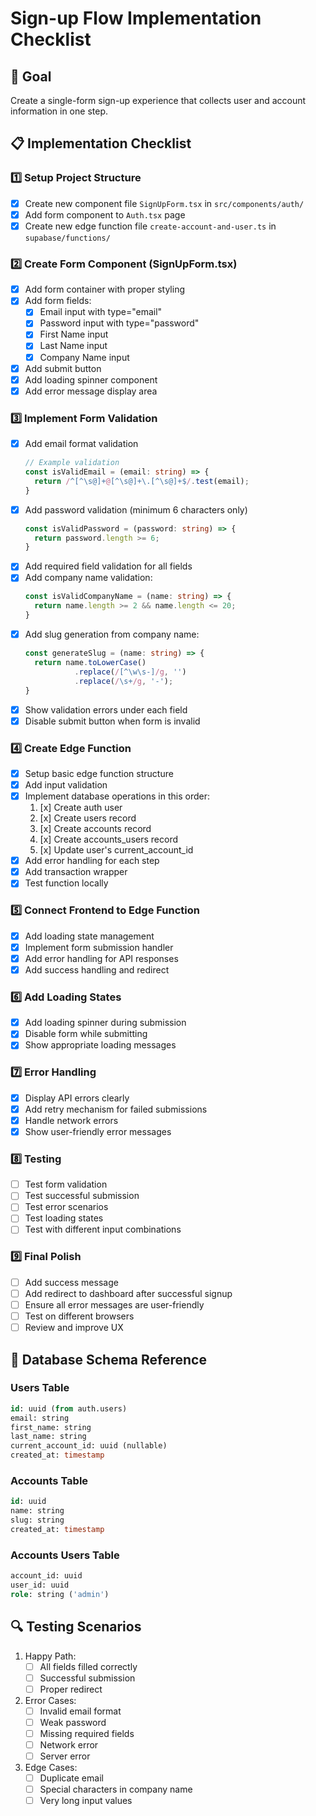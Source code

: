 # Sign-up Flow Implementation Checklist

## 🎯 Goal
Create a single-form sign-up experience that collects user and account information in one step.

## 📋 Implementation Checklist

### 1️⃣ Setup Project Structure
- [x] Create new component file `SignUpForm.tsx` in `src/components/auth/`
- [x] Add form component to `Auth.tsx` page
- [x] Create new edge function file `create-account-and-user.ts` in `supabase/functions/`

### 2️⃣ Create Form Component (SignUpForm.tsx)
- [x] Add form container with proper styling
- [x] Add form fields:
  - [x] Email input with type="email"
  - [x] Password input with type="password"
  - [x] First Name input
  - [x] Last Name input
  - [x] Company Name input
- [x] Add submit button
- [x] Add loading spinner component
- [x] Add error message display area

### 3️⃣ Implement Form Validation
- [x] Add email format validation
  ```typescript
  // Example validation
  const isValidEmail = (email: string) => {
    return /^[^\s@]+@[^\s@]+\.[^\s@]+$/.test(email);
  }
  ```
- [x] Add password validation (minimum 6 characters only)
  ```typescript
  const isValidPassword = (password: string) => {
    return password.length >= 6;
  }
  ```
- [x] Add required field validation for all fields
- [x] Add company name validation:
  ```typescript
  const isValidCompanyName = (name: string) => {
    return name.length >= 2 && name.length <= 20;
  }
  ```
- [x] Add slug generation from company name:
  ```typescript
  const generateSlug = (name: string) => {
    return name.toLowerCase()
             .replace(/[^\w\s-]/g, '')
             .replace(/\s+/g, '-');
  }
  ```
- [x] Show validation errors under each field
- [x] Disable submit button when form is invalid

### 4️⃣ Create Edge Function
- [x] Setup basic edge function structure
- [x] Add input validation
- [x] Implement database operations in this order:
  1. [x] Create auth user
  2. [x] Create users record
  3. [x] Create accounts record
  4. [x] Create accounts_users record
  5. [x] Update user's current_account_id
- [x] Add error handling for each step
- [x] Add transaction wrapper
- [x] Test function locally

### 5️⃣ Connect Frontend to Edge Function
- [x] Add loading state management
- [x] Implement form submission handler
- [x] Add error handling for API responses
- [x] Add success handling and redirect

### 6️⃣ Add Loading States
- [x] Add loading spinner during submission
- [x] Disable form while submitting
- [x] Show appropriate loading messages

### 7️⃣ Error Handling
- [x] Display API errors clearly
- [x] Add retry mechanism for failed submissions
- [x] Handle network errors
- [x] Show user-friendly error messages

### 8️⃣ Testing
- [ ] Test form validation
- [ ] Test successful submission
- [ ] Test error scenarios
- [ ] Test loading states
- [ ] Test with different input combinations

### 9️⃣ Final Polish
- [ ] Add success message
- [ ] Add redirect to dashboard after successful signup
- [ ] Ensure all error messages are user-friendly
- [ ] Test on different browsers
- [ ] Review and improve UX

## 📝 Database Schema Reference

### Users Table
```sql
id: uuid (from auth.users)
email: string
first_name: string
last_name: string
current_account_id: uuid (nullable)
created_at: timestamp
```

### Accounts Table
```sql
id: uuid
name: string
slug: string
created_at: timestamp
```

### Accounts Users Table
```sql
account_id: uuid
user_id: uuid
role: string ('admin')
```

## 🔍 Testing Scenarios
1. Happy Path:
   - [ ] All fields filled correctly
   - [ ] Successful submission
   - [ ] Proper redirect

2. Error Cases:
   - [ ] Invalid email format
   - [ ] Weak password
   - [ ] Missing required fields
   - [ ] Network error
   - [ ] Server error

3. Edge Cases:
   - [ ] Duplicate email
   - [ ] Special characters in company name
   - [ ] Very long input values
